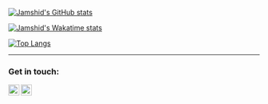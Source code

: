 [![Jamshid's GitHub stats](https://github-readme-stats.vercel.app/api?username=AminovJamshid&count_private=true&show_icons=true&theme=react)](#)

[![Jamshid's Wakatime stats](https://github-readme-stats.vercel.app/api/wakatime?username=Werther&layout=compact&theme=react)](https://wakatime.com/@Werther)

[![Top Langs](https://github-readme-stats.vercel.app/api/top-langs/?username=AminovJamshid&layout=compact&theme=react&langs_count=7)](#)

---

### Get in touch:


[<img align="left" alt="telegram | Telegram" width="22px" src="https://cdn.jsdelivr.net/npm/simple-icons@3.13.0/icons/telegram.svg" />](https://t.me/Jamshid_NT)
[<img align="left" alt="gmail | Gmail" width="22px" src="https://cdn.jsdelivr.net/npm/simple-icons@3.13.0/icons/gmail.svg" />](mailto:aminovjamshid777@gmail.com)
